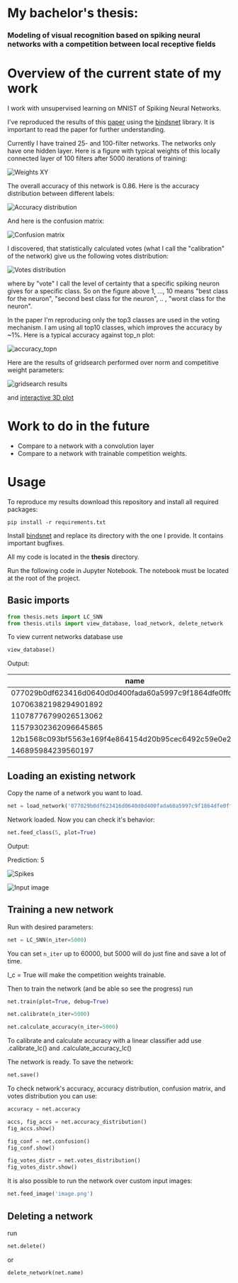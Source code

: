 # My bachelor's thesis:

### Modeling of visual recognition based on spiking neural networks with a competition between local receptive fields

# Overview of the current state of my work

I work with unsupervised learning on MNIST of Spiking Neural Networks.

I've reproduced the results of this [paper](https://arxiv.org/abs/1904.06269) using the [bindsnet](https://github.com/Hananel-Hazan/bindsnet) library. It is important to read the paper for further understanding.

Currently I have trained 25- and 100-filter networks. The networks only have one hidden layer. Here is a figure with typical weights of this locally connected layer of 100 filters after 5000 iterations of training:

![Weights XY](overview/weights_XY.png)

The overall accuracy of this network is 0.86. Here is the accuracy distribution between different labels:

![Accuracy distribution](overview/accuracy_distribution.png)

And here is the confusion matrix:

![Confusion matrix](overview/confusion_matrix.png)

I discovered, that statistically calculated votes (what I call the "calibration" of the network) give us the following votes distribution: 

![Votes distribution](overview/votes_distribution.png)

where by "vote" I call the level of certainty that a specific spiking neuron gives for a specific class. So on the figure above 1, ..., 10 means "best class for the neuron", "second best class for the neuron", .. , "worst class for the neuron".

In the paper I'm reproducing only the top3 classes are used in the voting mechanism. I am using all top10 classes, which improves the accuracy by ~1%. Here is a typical accuracy against top_n plot:

![accuracy_topn](overview/acc_topn.png)

Here are the results of gridsearch performed over norm and competitive weight parameters:

![gridsearch results](overview/gridsearch_LC_SNN.png)

and [interactive 3D plot](overview/gridsearch_LC_SNN.html)

# Work to do in the future

* Compare to a network with a convolution layer
* Compare to a network with trainable competition weights.

# Usage

To reproduce my results download this repository and install all required packages:

```
pip install -r requirements.txt
```

Install [bindsnet](https://github.com/Hananel-Hazan/bindsnet) and replace its directory with the one I provide. It contains important bugfixes.

All my code is located in the **thesis** directory.

Run the following code in Jupyter Notebook. The notebook must be located at the root of the project.

## Basic imports

```python
from thesis.nets import LC_SNN
from thesis.utils import view_database, load_network, delete_network
```

To view current networks database use

```python
view_database()
```

Output:

| name                                                     | accuracy | n_iter | norm                | n_filters | c_w    | crop | kernel_size | stride | time_max | intensity |
| -------------------------------------------------------- | -------- | ------ | ------------------- | --------- | ------ | ---- | ----------- | ------ | -------- | --------- |
| 077029b0df623416d0640d0d400fada60a5997c9f1864dfe0ffc0848 | 0.8616   | 5000   | 0.24                | 100       | -50.0  | 20   | 12          | 4      | 250      | 127.5     |
| 10706382198294901892                                     | 0.7655   | 10000  | 0.49000000000000005 | 25        | -100.0 | 20   | 12          | 4      | 250      | 127.5     |
| 11078776799026513062                                     | 0.7694   | 10000  | 0.5                 | 25        | -100.0 | 20   | 12          | 4      | 250      | 127.5     |
| 11579302362096645865                                     | 0.7679   | 10000  | 0.40000000000000013 | 25        | -100.0 | 20   | 12          | 4      | 250      | 127.5     |
| 12b1568c093bf5563e169f4e864154d20b95cec6492c59e0e2295068 | 0.7443   | 10000  | 0.48                | 100       | -20.0  | 20   | 12          | 4      | 250      | 127.5     |
| 146895984239560197                                       | 0.7533   | 10000  | 0.5000000000000001  | 25        | -100.0 | 20   | 12          | 4      | 250      | 127.5     |

## Loading an existing network

Copy the name of a network you want to load.

```python
net = load_network('077029b0df623416d0640d0d400fada60a5997c9f1864dfe0ffc0848')
```

Network loaded. Now you can check it's behavior:

```python
net.feed_class(5, plot=True)
```

Output:

Prediction: 5

![Spikes](overview/spikes.png)

![Input image](overview/input_image.png)

## Training a new network

Run with desired parameters:

```python
net = LC_SNN(n_iter=5000)
```

You can set `n_iter` up to 60000, but 5000 will do just fine and save a lot of time.

l_c = True will make the competition weights trainable.

Then to train the network (and be able so see the progress) run

```python
net.train(plot=True, debug=True)

net.calibrate(n_iter=5000)

net.calculate_accuracy(n_iter=5000)
```

To calibrate and calculate accuracy with a linear classifier add use .calibrate_lc() and .calculate_accuracy_lc()

The network is ready. To save the network:

```python
net.save()
```

To check network's accuracy, accuracy distribution, confusion matrix, and votes distribution you can use:

```python
accuracy = net.accuracy

accs, fig_accs = net.accuracy_distribution()
fig_accs.show()

fig_conf = net.confusion()
fig_conf.show()

fig_votes_distr = net.votes_distribution()
fig_votes_distr.show()
```

It is also possible to run the network over custom input images:

```python
net.feed_image('image.png')
```



## Deleting a network

run

```python
net.delete()
```

or

```python
delete_network(net.name)
```

